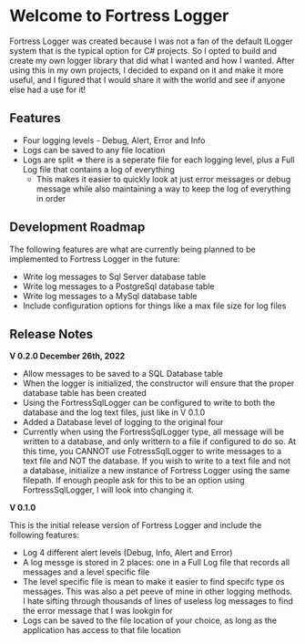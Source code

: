 # Welcome to Fortress Logger

Fortress Logger was created because I was not a fan of the default ILogger system that is the typical option for C# projects. So I opted to build and 
create my own logger library that did what I wanted and how I wanted. After using this in my own projects, I decided to expand on it and make it more useful,
and I figured that I would share it with the world and see if anyone else had a use for it!

## Features
- Four logging levels - Debug, Alert, Error and Info
- Logs can be saved to any file location
- Logs are split => there is a seperate file for each logging level, plus a Full Log file that contains a log of everything
	- This makes it easier to quickly look at just error messages or debug message while also maintaining a way to keep the log of everything in order
 
 ## Development Roadmap
 The following features are what are currently being planned to be implemented to Fortress Logger in the future:
 - Write log messages to Sql Server database table
 - Write log messages to a PostgreSql database table
 - Write log messages to a MySql database table
 - Include configuration options for things like a max file size for log files
 
 ## Release Notes
 __V 0.2.0 December 26th, 2022__

- Allow messages to be saved to a SQL Database table
- When the logger is initialized, the constructor will ensure that the proper database table has been created
- Using the FortressSqlLogger can be configured to write to both the database and the log text files, just like in V 0.1.0
- Added a Database level of logging to the original four
- Currently when using the FortressSqlLogger type, all message will be written to a database, and only writtern to a file if configured to do so. At this time, you CANNOT use FotressSqlLogger to write messages
  to a text file and NOT the database. If you wish to write to a text file and not a database, initialize a new instance of Fortress Logger using the same filepath. If enough people ask for this to be an option
  using FortressSqlLogger, I will look into changing it.
  
 __V 0.1.0__
 
 This is the initial release version of Fortress Logger and include the following features:
- Log 4 different alert levels (Debug, Info, Alert and Error)
- A log messge is stored in 2 places: one in a Full Log file that records all messages and a level specific file
 - The level specific file is mean to make it easier to find specifc type os messages. This was also a pet peeve of mine in other logging methods. I hate sifting through
    thousands of lines of useless log messages to find the error message that I was lookgin for
- Logs can be saved to the file location of your choice, as long as the application has access to that file location
